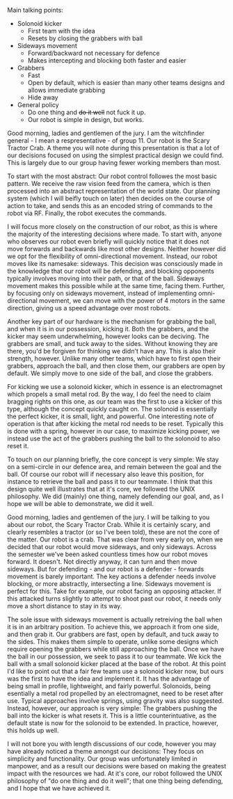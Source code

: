 Main talking points:

* Solonoid kicker
  - First team with the idea
  - Resets by closing the grabbers with ball
* Sideways movement
  - Forward/backward not necessary for defence
  - Makes intercepting and blocking both faster and easier
* Grabbers
  - Fast
  - Open by default, which is easier than many other teams designs and allows
    immediate grabbing
  - Hide away
* General policy
  - Do one thing and ~~do it well~~ not fuck it up.
  - Our robot is simple in design, but works.

Good morning, ladies and gentlemen of the jury. I am the witchfinder general -
I mean a respresentative - of group 11. Our robot is the Scary Tractor Crab. A
theme you will note during this presentation is that a lot of our decisions
focused on using the simplest practical design we could find. This is largely
due to our group having fewer working members than most.

To start with the most abstract: Our robot control followes the most basic
pattern. We receive the raw vision feed from the camera, which is then
processed into an abstract representation of the world state. Our planning
system (which I will beifly touch on later) then decides on the course of
action to take, and sends this as an encoded string of commands to the robot
via RF. Finally, the robot executes the commands.

I will focus more closely on the construction of our robot, as this is where
the majority of the interesting decisions where made. To start with, anyone who
observes our robot even briefly will quickly notice that it does not move
forwards and backwards like most other designs. Neither however did we opt for
the flexibility of omni-directional movement. Instead, our robot moves like its
namesake: sideways. This decision was consciously made in the knowledge that
our robot will be defending, and blocking opponents typically involves moving
into their path, or that of the ball. Sideways movement makes this possible
while at the same time, facing them. Further, by focusing only on sideways
movement, instead of implementing omni-directional movement, we can move with
the power of 4 motors in the same direction, giving us a speed advantage over
most robots.

Another key part of our hardware is the mechanism for grabbing the ball, and
when it is in our possession, kicking it. Both the grabbers, and the kicker may
seem underwhelming, however looks can be deciving. The grabbers are small, and
tuck away to the sides. Without knowing they are there, you'd be forgiven for
thinking we didn't have any. This is also their strength, however. Unlike many
other teams, which have to first open their grabbers, approach the ball, and
then close them, our grabbers are open by default. We simply move to one side
of the ball, and close the grabbers.

For kicking we use a solonoid kicker, which in essence is an electromagnet
which propels a small metal rod. By the way, I do feel the need to claim
bragging rights on this one, as our team was the first to use a kicker of this
type, although the concept quickly caught on. The solonoid is essentially the
perfect kicker, it is small, light, and powerful. One interesting note of
operation is that after kicking the metal rod needs to be reset. Typically this
is done with a spring, however in our case, to maximize kicking power, we
instead use the act of the grabbers pushing the ball to the solonoid to also
reset it.

To touch on our planning briefly, the core concept is very simple: We stay on a
semi-circle in our defence area, and remain between the goal and the ball. Of
course our robot will if necessary also leave this position, for instance to
retrieve the ball and pass it to our teammate. I think that this design quite
well illustrates that at it's core, we followed the UNIX philosophy. We did
(mainly) one thing, namely defending our goal, and, as I hope we will be able
to demonstrate, we did it well.









Good morning, ladies and gentlemen of the jury. I will be talking to you about
our robot, the Scary Tractor Crab. While it is certainly scary, and clearly
resembles a tractor (or so I've been told), these are not the core of the
matter. Our robot is a crab. That was clear from very early on, when we decided
that our robot would move sideways, and only sideways. Across the semester
we've been asked countless times how our robot moves forward. It doesn't. Not
directly anyway, it can turn and then move sideways. But for defending - and
our robot is a defender - forwards movement is barely important. The key
actions a defender needs involve blocking, or more abstractly, intersecting a
line. Sideways movement is perfect for this. Take for example, our robot facing
an opposing attacker. If this attacked turns slightly to attempt to shoot past
our robot, it needs only move a short distance to stay in its way.

The sole issue with sideways movement is actually retreiving the ball when it is
in an arbitrary position. To achieve this, we approach it from one side, and
then grab it. Our grabbers are fast, open by default, and tuck away to the
sides. This makes them simple to operate, unlike some designs which require
opening the grabbers while still approaching the ball. Once we have the ball in
our possession, we seek to pass it to our teammate. We kick the ball with a
small solonoid kicker placed at the base of the robot. At this point I'd like
to point out that a fair few teams use a solonoid kicker now, but ours was the
first to have the idea and implement it. It has the advantage of being small in
profile, lightweight, and fairly powerful. Solonoids, being esentially a metal
rod propelled by an electromagnet, need to be reset after use. Typical
approaches involve springs, using gravity was also suggested. Instead, however,
our approach is very simple: The grabbers pushing the ball into the kicker is
what resets it. This is a little counterintuative, as the default state is now
for the solonoid to be extended. In practice, however, this holds up well.

I will not bore you with length discussions of our code, however you may have
already noticed a theme amongst our decisions: They focus on simplicity and
functionality. Our group was unfortunately limited in manpower, and as a result
our decisions were based on making the greatest impact with the resources we
had. At it's core, our robot followed the UNIX philosophy of "do one thing and
do it well"; that one thing being defending, and I hope that we have achieved
it.
